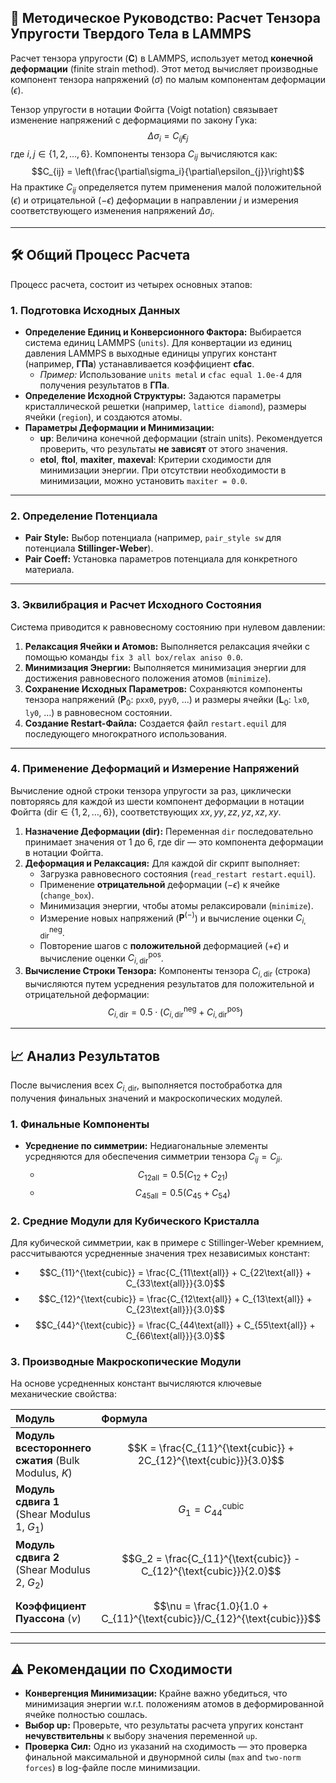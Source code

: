 ## 📄 Методическое Руководство: Расчет Тензора Упругости Твердого Тела в LAMMPS

Расчет тензора упругости ($\mathbf{C}$) в LAMMPS,
использует метод **конечной деформации** (finite strain method).
Этот метод вычисляет производные компонент тензора напряжений ($\sigma$)
по малым компонентам деформации ($\epsilon$).

Тензор упругости в нотации Фойгта (Voigt notation) связывает изменение напряжений
с деформациями по закону Гука: $$\Delta\sigma_{i} = C_{ij}\epsilon_{j}$$
где $i, j \in \{1, 2, \dots, 6\}$. Компоненты тензора $C_{ij}$ вычисляются как:
$$C_{ij} = \left(\frac{\partial\sigma_i}{\partial\epsilon_{j}}\right)$$
На практике $C_{ij}$ определяется путем применения малой положительной ($\epsilon$)
и отрицательной ($-\epsilon$) деформации в направлении $j$ и измерения соответствующего
изменения напряжений $\Delta\sigma_i$.

***

## 🛠️ Общий Процесс Расчета

Процесс расчета, состоит из четырех основных этапов:

### 1. Подготовка Исходных Данных

* **Определение Единиц и Конверсионного Фактора:** Выбирается система единиц LAMMPS (`units`).
  Для конвертации из единиц давления LAMMPS в выходные единицы упругих констант (например, **ГПа**)
  устанавливается коэффициент **cfac**.
    * *Пример:* Использование `units metal` и `cfac equal 1.0e-4` для получения результатов в **ГПа**.
* **Определение Исходной Структуры:** Задаются параметры кристаллической решетки (например, `lattice diamond`),
  размеры ячейки (`region`), и создаются атомы.
* **Параметры Деформации и Минимизации:**
    * **up**: Величина конечной деформации (strain units).
      Рекомендуется проверить, что результаты **не зависят** от этого значения.
    * **etol**, **ftol**, **maxiter**, **maxeval**: Критерии сходимости для минимизации энергии.
      При отсутствии необходимости в минимизации, можно установить `maxiter = 0.0`.

***

### 2. Определение Потенциала

* **Pair Style:** Выбор потенциала (например, `pair_style sw` для потенциала **Stillinger-Weber**).
* **Pair Coeff:** Установка параметров потенциала для конкретного материала.

***

### 3. Эквилибрация и Расчет Исходного Состояния

Система приводится к равновесному состоянию при нулевом давлении:

1.  **Релаксация Ячейки и Атомов:**
   Выполняется релаксация ячейки с помощью команды `fix 3 all box/relax aniso 0.0`.
3.  **Минимизация Энергии:**
   Выполняется минимизация энергии для достижения равновесного положения атомов (`minimize`).
5.  **Сохранение Исходных Параметров:**
   Сохраняются компоненты тензора напряжений ($\mathbf{P}_0$: `pxx0`, `pyy0`, ...)
   и размеры ячейки ($\mathbf{L}_0$: `lx0`, `ly0`, ...) в равновесном состоянии.
7.  **Создание Restart-Файла:** Создается файл `restart.equil`
   для последующего многократного использования.

***

### 4. Применение Деформаций и Измерение Напряжений

Вычисление одной строки тензора упругости за раз, циклически повторяясь
для каждой из шести компонент деформации в нотации Фойгта ($\text{dir} \in \{1, 2, \dots, 6\}$),
соответствующих $xx, yy, zz, yz, xz, xy$.

1.  **Назначение Деформации ($\text{dir}$):**
   Переменная `dir` последовательно принимает значения от 1 до 6,
   где $\text{dir}$ — это компонента деформации в нотации Фойгта.
3.  **Деформация и Релаксация:**
   Для каждой $\text{dir}$ скрипт выполняет:
    * Загрузка равновесного состояния (`read_restart restart.equil`).
    * Применение **отрицательной** деформации ($-\epsilon$) к ячейке (`change_box`).
    * Минимизация энергии, чтобы атомы релаксировали (`minimize`).
    * Измерение новых напряжений ($\mathbf{P}^{(-)}$) и вычисление оценки $C_{i,\text{dir}}^{\text{neg}}$.
    * Повторение шагов с **положительной** деформацией ($+\epsilon$) и вычисление оценки $C_{i,\text{dir}}^{\text{pos}}$.
5.  **Вычисление Строки Тензора:** Компоненты тензора $C_{i, \text{dir}}$ (строка) вычисляются путем усреднения результатов для положительной и отрицательной деформации:
    $$C_{i, \text{dir}} = 0.5 \cdot (C_{i,\text{dir}}^{\text{neg}} + C_{i,\text{dir}}^{\text{pos}})$$

***

## 📈 Анализ Результатов

После вычисления всех $C_{i, \text{dir}}$, выполняется постобработка для получения финальных значений и макроскопических модулей.

### 1. Финальные Компоненты

* **Усреднение по симметрии:** Недиагональные элементы усредняются для обеспечения симметрии тензора $C_{ij} = C_{ji}$.
    * $$C_{12\text{all}} = 0.5(C_{12} + C_{21})$$
    * $$C_{45\text{all}} = 0.5(C_{45} + C_{54})$$

### 2. Средние Модули для Кубического Кристалла

Для кубической симметрии, как в примере с Stillinger-Weber кремнием, рассчитываются усредненные значения трех независимых констант:

* $$C_{11}^{\text{cubic}} = \frac{C_{11\text{all}} + C_{22\text{all}} + C_{33\text{all}}}{3.0}$$
* $$C_{12}^{\text{cubic}} = \frac{C_{12\text{all}} + C_{13\text{all}} + C_{23\text{all}}}{3.0}$$
* $$C_{44}^{\text{cubic}} = \frac{C_{44\text{all}} + C_{55\text{all}} + C_{66\text{all}}}{3.0}$$

### 3. Производные Макроскопические Модули

На основе усредненных констант вычисляются ключевые механические свойства:

| Модуль | Формула |
| :--- | :--- |
| **Модуль всестороннего сжатия** (Bulk Modulus, $K$) | $$K = \frac{C_{11}^{\text{cubic}} + 2C_{12}^{\text{cubic}}}{3.0}$$ |
| **Модуль сдвига 1** (Shear Modulus 1, $G_1$) | $$G_1 = C_{44}^{\text{cubic}}$$ |
| **Модуль сдвига 2** (Shear Modulus 2, $G_2$) | $$G_2 = \frac{C_{11}^{\text{cubic}} - C_{12}^{\text{cubic}}}{2.0}$$ |
| **Коэффициент Пуассона** ($\nu$) | $$\nu = \frac{1.0}{1.0 + C_{11}^{\text{cubic}}/C_{12}^{\text{cubic}}}$$ |

***

## ⚠️ Рекомендации по Сходимости

* **Конвергенция Минимизации:** Крайне важно убедиться, что минимизация энергии w.r.t. положениям атомов в деформированной ячейке полностью сошлась.
* **Выбор $\text{up}$:** Проверьте, что результаты расчета упругих констант **нечувствительны** к выбору значения переменной `up`.
* **Проверка Сил:** Одно из указаний на сходимость — это проверка финальной максимальной и двунормной силы (`max` and `two-norm forces`) в log-файле после минимизации.
